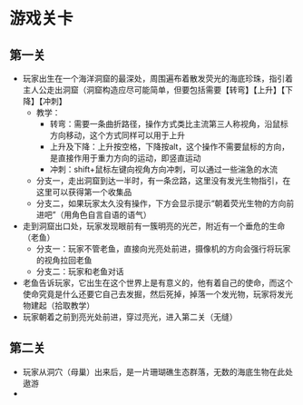 # 游戏关卡

## 第一关
* 玩家出生在一个海洋洞窟的最深处，周围遍布着散发荧光的海底珍珠，指引着主人公走出洞窟（洞窟构造应尽可能简单，但要包括需要【转弯】【上升】【下降】【冲刺】
	* 教学：
		* 转弯：需要一条曲折路径，操作方式类比主流第三人称视角，沿鼠标方向移动，这个方式同样可以用于上升
		* 上升及下降：上升按空格，下降按alt，这个操作不需要鼠标的方向，是直接作用于重力方向的运动，即竖直运动
		* 冲刺：shift+鼠标左键向视角方向冲刺，可以通过一些湍急的水流
	* 分支一，走出洞窟到达一半时，有一条岔路，这里没有发光生物指引，在这里可以获得第一个收集品
	* 分支二，如果玩家太久没有操作，下方会显示提示“朝着荧光生物的方向前进吧”（用角色自言自语的语气）
* 走到洞窟出口处，玩家发现眼前有一簇明亮的光芒，附近有一个垂危的生命（老鱼）
	* 分支一：玩家不管老鱼，直接向光亮处前进，摄像机的方向会强行将玩家的视角拉回老鱼
	* 分支二：玩家和老鱼对话
* 老鱼告诉玩家，它出生在这个世界上是有意义的，他有着自己的使命，而这个使命究竟是什么还要它自己去发掘，然后死掉，掉落一个发光物，玩家将发光物建起（拾取教学）
* 玩家朝着之前到亮光处前进，穿过亮光，进入第二关（无缝）

## 第二关

* 玩家从洞穴（母巢）出来后，是一片珊瑚礁生态群落，无数的海底生物在此处遨游
* 


